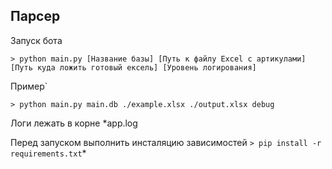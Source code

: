 ## Парсер
Запуск бота

    > python main.py [Название базы] [Путь к файлу Excel с артикулами] [Путь куда ложить готовый ексель] [Уровень логирования]
Пример`

    > python main.py main.db ./example.xlsx ./output.xlsx debug

Логи лежать в корне *app.log

Перед запуском выполнить инсталяцию зависимостей
`> pip install -r requirements.txt`*
